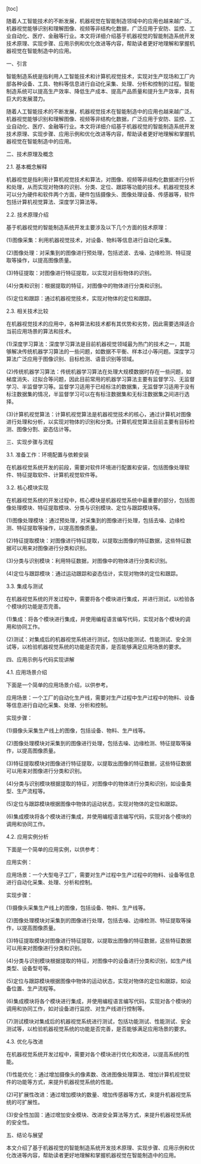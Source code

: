 
[toc]                    
                
                
随着人工智能技术的不断发展，机器视觉在智能制造领域中的应用也越来越广泛。机器视觉能够识别和理解图像、视频等非结构化数据，广泛应用于安防、监控、工业自动化、医疗、金融等行业。本文将详细介绍基于机器视觉的智能制造系统开发技术原理、实现步骤、应用示例和优化改进等内容，帮助读者更好地理解和掌握机器视觉在智能制造中的应用。

一、引言

智能制造系统是指利用人工智能技术和计算机视觉技术，实现对生产现场和工厂内部各种设备、工具、物料等信息进行自动化采集、处理、分析和控制的过程。智能制造系统可以提高生产效率、降低生产成本、提高产品质量和提升生产效率，具有巨大的发展潜力。

随着人工智能技术的不断发展，机器视觉技术在智能制造中的应用也越来越广泛。机器视觉能够识别和理解图像、视频等非结构化数据，广泛应用于安防、监控、工业自动化、医疗、金融等行业。本文将详细介绍基于机器视觉的智能制造系统开发技术原理、实现步骤、应用示例和优化改进等内容，帮助读者更好地理解和掌握机器视觉在智能制造中的应用。

二、技术原理及概念

2.1. 基本概念解释

机器视觉是指利用计算机视觉技术和算法，对图像、视频等非结构化数据进行分析和处理，从而实现对物体的识别、分类、定位、跟踪等功能的技术。机器视觉技术可以分为硬件和软件两个方面，硬件包括摄像头、图像处理设备、传感器等，软件包括计算机视觉算法、深度学习算法等。

2.2. 技术原理介绍

基于机器视觉的智能制造系统开发主要涉及以下几个方面的技术原理：

(1)图像采集：利用机器视觉技术，对设备、物料等信息进行自动化采集。

(2)图像处理：对采集到的图像进行预处理，包括滤波、去噪、边缘检测、特征提取等操作，以提高图像质量。

(3)特征提取：对图像进行特征提取，以实现对目标物体的识别。

(4)分类和识别：根据提取的特征，对图像中的物体进行分类和识别。

(5)定位和跟踪：通过机器视觉技术，实现对物体的定位和跟踪。

2.3. 相关技术比较

在机器视觉技术的应用中，各种算法和技术都有其优势和劣势，因此需要选择适合当前应用场景的算法和技术。

(1)深度学习算法：深度学习算法是目前机器视觉领域最为热门的技术之一，其能够解决传统机器学习算法的一些问题，如数据不平衡、样本过小等问题。深度学习算法广泛应用于图像识别、目标检测、语音识别等领域。

(2)传统机器学习算法：传统机器学习算法在处理大规模数据时存在一些问题，如梯度消失、过拟合等问题，因此目前常用的机器学习算法主要有监督学习、无监督学习、半监督学习等。监督学习适用于已经标注的数据集，无监督学习适用于没有标注数据集的情况，半监督学习可以在有标注数据集和无标注数据集之间进行选择。

(3)计算机视觉算法：计算机视觉算法是机器视觉技术的核心，通过计算机对图像进行处理和分析，以实现对物体的识别和分类。计算机视觉算法目前主要有目标检测、图像分割、姿态估计等。

三、实现步骤与流程

3.1. 准备工作：环境配置与依赖安装

在机器视觉系统开发的前段，需要对软件环境进行配置和安装，包括图像处理软件、特征提取软件、计算机视觉软件等。

3.2. 核心模块实现

在机器视觉系统的开发过程中，核心模块是机器视觉系统中最重要的部分，包括图像处理模块、特征提取模块、分类与识别模块、定位与跟踪模块等。

(1)图像处理模块：通过预处理，对采集到的图像进行处理，包括去噪、边缘检测、特征提取等操作，以提高图像质量。

(2)特征提取模块：对图像进行特征提取，以提取出图像的特征数据，这些特征数据可以用来对图像进行分类和识别。

(3)分类与识别模块：利用特征数据，对图像中的物体进行分类和识别。

(4)定位与跟踪模块：通过运动跟踪和姿态估计，实现对物体的定位和跟踪。

3.3. 集成与测试

在机器视觉系统的开发过程中，需要将各个模块进行集成，并进行测试，以检验各个模块的功能是否完善。

(1)集成：将各个模块进行集成，并使用编程语言编写代码，实现对各个模块的调用和协同工作。

(2)测试：对集成后的机器视觉系统进行测试，包括功能测试、性能测试、安全测试等，以检验机器视觉系统的功能是否完善，是否能够满足应用场景的要求。

四、应用示例与代码实现讲解

4.1. 应用场景介绍

下面是一个简单的应用场景介绍，以供参考。

应用场景：一个工厂的自动化生产线，需要对生产过程中生产过程中的物料、设备等信息进行自动化采集、处理、分析和控制。

实现步骤：

(1)摄像头采集生产线上的图像，包括设备、物料、生产线等。

(2)图像处理模块对采集到的图像进行处理，包括去噪、边缘检测、特征提取等操作，以提高图像质量。

(3)特征提取模块对图像进行特征提取，以提取出图像的特征数据，这些特征数据可以用来对图像进行分类和识别。

(4)分类与识别模块根据提取的特征，对图像中的物体进行分类和识别，如设备类型、生产流程等。

(5)定位与跟踪模块根据图像中物体的运动状态，实现对物体的定位和跟踪。

(6)集成模块将各个模块进行集成，并使用编程语言编写代码，实现对各个模块的调用和协同工作。

4.2. 应用实例分析

下面是一个简单的应用实例，以供参考：

应用实例：

应用场景：一个大型电子工厂，需要对生产过程中生产过程中的物料、设备等信息进行自动化采集、处理、分析和控制。

实现步骤：

(1)摄像头采集生产线上的图像，包括设备、物料、生产线等。

(2)图像处理模块对采集到的图像进行处理，包括去噪、边缘检测、特征提取等操作，以提高图像质量。

(3)特征提取模块对图像进行特征提取，以提取出图像的特征数据，这些特征数据可以用来对图像进行分类和识别。

(4)分类与识别模块根据提取的特征，对图像中的设备进行分类和识别，如生产线类型、设备型号等。

(5)定位与跟踪模块根据图像中物体的运动状态，实现对物体的定位和跟踪，如设备位置、生产流程等。

(6)集成模块将各个模块进行集成，并使用编程语言编写代码，实现对各个模块的调用和协同工作，如对设备进行监控、对生产线进行控制等。

(7)测试模块对集成后的机器视觉系统进行测试，包括功能测试、性能测试、安全测试等，以检验机器视觉系统的功能是否完善，是否能够满足应用场景的要求。

4.3. 优化与改进

在机器视觉系统开发过程中，需要对各个模块进行优化和改进，以提高系统的性能。

(1)性能优化：通过增加摄像头的像素数、改进图像处理算法、增加计算机视觉软件的功能等方式，来提升机器视觉系统的性能。

(2)可扩展性改进：通过增加模块的数量、增加传感器等方式，来提升机器视觉系统的可扩展性。

(3)安全性加固：通过增加安全模块、改进安全算法等方式，来提升机器视觉系统的安全性。

五、结论与展望

本文介绍了基于机器视觉的智能制造系统开发技术原理、实现步骤、应用示例和优化改进等内容，帮助读者更好地理解和掌握机器视觉在智能制造中的应用。


